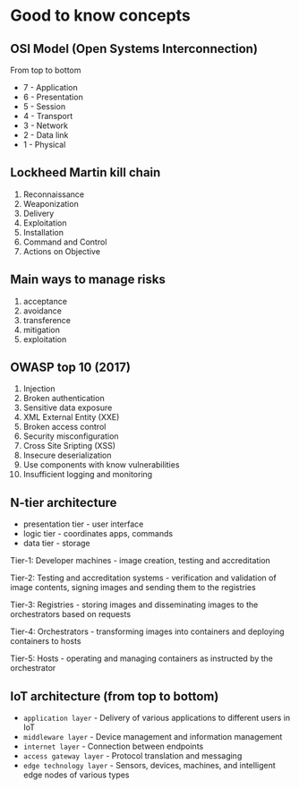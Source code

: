 # Good to know concepts

## OSI Model (Open Systems Interconnection)
From top to bottom

- 7 - Application
- 6 - Presentation
- 5 - Session
- 4 - Transport
- 3 - Network
- 2 - Data link
- 1 - Physical

## Lockheed Martin kill chain
1. Reconnaissance
2. Weaponization
3. Delivery
4. Exploitation
5. Installation
6. Command and Control
7. Actions on Objective

## Main ways to manage risks
1. acceptance
2. avoidance
3. transference
4. mitigation
5. exploitation

## OWASP top 10 (2017)

1. Injection
2. Broken authentication
3. Sensitive data exposure
4. XML External Entity (XXE)
5. Broken access control
6. Security misconfiguration
7. Cross Site Sripting (XSS)
8. Insecure deserialization
9. Use components with know vulnerabilities
10. Insufficient logging and monitoring

##  N-tier architecture
- presentation tier - user interface
- logic tier - coordinates apps, commands
- data tier - storage

Tier-1: Developer machines - image creation, testing and accreditation

Tier-2: Testing and accreditation systems - verification and validation of image contents, signing images and sending them to the registries

Tier-3: Registries - storing images and disseminating images to the orchestrators based on requests

Tier-4: Orchestrators - transforming images into containers and deploying containers to hosts

Tier-5: Hosts - operating and managing containers as instructed by the orchestrator


## IoT architecture (from top to bottom)

- `application layer` - Delivery of various applications to different users in IoT
- `middleware layer` - Device management and information management
- `internet layer` - Connection between endpoints
- `access gateway layer` - Protocol translation and messaging
- `edge technology layer` - Sensors, devices, machines, and intelligent edge nodes of various types